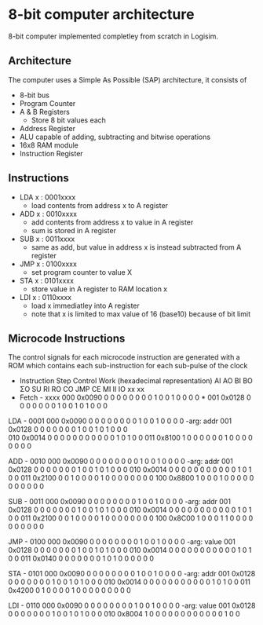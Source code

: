
# 8-bit computer architecture

8-bit computer implemented completley from scratch in Logisim. 

## Architecture
The computer uses a Simple As Possible (SAP) architecture, it consists of 
* 8-bit bus
* Program Counter
* A & B Registers
    * Store 8 bit values each
* Address Register
* ALU capable of adding, subtracting and bitwise operations
* 16x8 RAM module
* Instruction Register

## Instructions
 * LDA x : 0001xxxx
    * load contents from address x to A register
 * ADD x : 0010xxxx
    * add contents from address x to value in A register
    * sum is stored in A register
 * SUB x : 0011xxxx
    * same as add, but value in address x is instead subtracted from A register
 * JMP x : 0100xxxx
    * set program counter to value X
 * STA x : 0101xxxx
    * store value in A register to RAM location x
 * LDI x : 0110xxxx
    * load x immediatley into A register
    * note that x is limited to max value of 16 (base10) because of bit limit


## Microcode Instructions
The control signals for each microcode instruction are generated with a ROM which contains each sub-instruction for each sub-pulse of the clock

* Instruction     Step    Control Work (hexadecimal representation)
                                        AI AO BI BO ΣO SU RI RO CO JMP CE MI II IO xx xx
* Fetch - xxxx    000     0x0090          0  0  0  0  0  0  0  0  1  0   0  1  0  0  0  0
                * 001     0x0128          0  0  0  0  0  0  0  1  0  0   1  0  1  0  0  0

LDA   - 0001    000     0x0090          0  0  0  0  0  0  0  0  1  0   0  1  0  0  0  0
 -arg: addr     001     0x0128          0  0  0  0  0  0  0  1  0  0   1  0  1  0  0  0  
                010     0x0014          0  0  0  0  0  0  0  0  0  0   0  1  0  1  0  0
                011     0x8100          1  0  0  0  0  0  0  1  0  0   0  0  0  0  0  0
                
ADD   - 0010    000     0x0090          0  0  0  0  0  0  0  0  1  0   0  1  0  0  0  0
 -arg: addr     001     0x0128          0  0  0  0  0  0  0  1  0  0   1  0  1  0  0  0
                010     0x0014          0  0  0  0  0  0  0  0  0  0   0  1  0  1  0  0
                011     0x2100          0  0  1  0  0  0  0  1  0  0   0  0  0  0  0  0
                100     0x8800          1  0  0  0  1  0  0  0  0  0   0  0  0  0  0  0

SUB   - 0011    000     0x0090          0  0  0  0  0  0  0  0  1  0   0  1  0  0  0  0
 -arg: addr     001     0x0128          0  0  0  0  0  0  0  1  0  0   1  0  1  0  0  0
                010     0x0014          0  0  0  0  0  0  0  0  0  0   0  1  0  1  0  0
                011     0x2100          0  0  1  0  0  0  0  1  0  0   0  0  0  0  0  0
                100     0x8C00          1  0  0  0  1  1  0  0  0  0   0  0  0  0  0  0

JMP   - 0100    000     0x0090          0  0  0  0  0  0  0  0  1  0   0  1  0  0  0  0
 -arg: value    001     0x0128          0  0  0  0  0  0  0  1  0  0   1  0  1  0  0  0
                010     0x0014          0  0  0  0  0  0  0  0  0  0   0  1  0  1  0  0
                011     0x0140          0  0  0  0  0  0  0  1  0  1   0  0  0  0  0  0

STA   - 0101    000     0x0090          0  0  0  0  0  0  0  0  1  0   0  1  0  0  0  0
 -arg: addr     001     0x0128          0  0  0  0  0  0  0  1  0  0   1  0  1  0  0  0
                010     0x0014          0  0  0  0  0  0  0  0  0  0   0  1  0  1  0  0
                011     0x4200          0  1  0  0  0  0  1  0  0  0   0  0  0  0  0  0

LDI   - 0110    000     0x0090          0  0  0  0  0  0  0  0  1  0   0  1  0  0  0  0
 -arg: value    001     0x0128          0  0  0  0  0  0  0  1  0  0   1  0  1  0  0  0
                010     0x8004          1  0  0  0  0  0  0  0  0  0   0  0  0  1  0  0
